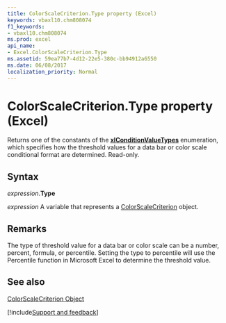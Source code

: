 ```yaml
---
title: ColorScaleCriterion.Type property (Excel)
keywords: vbaxl10.chm808074
f1_keywords:
- vbaxl10.chm808074
ms.prod: excel
api_name:
- Excel.ColorScaleCriterion.Type
ms.assetid: 59ea77b7-4d12-22e5-380c-bb94912a6550
ms.date: 06/08/2017
localization_priority: Normal
---
```



# ColorScaleCriterion.Type property (Excel)

Returns one of the constants of the  **[xlConditionValueTypes](Excel.XlConditionValueTypes.md)** enumeration, which specifies how the threshold values for a data bar or color scale conditional format are determined. Read-only.


## Syntax

_expression_.**Type**

_expression_ A variable that represents a [ColorScaleCriterion](Excel.ColorScaleCriterion.md) object.


## Remarks

The type of threshold value for a data bar or color scale can be a number, percent, formula, or percentile. Setting the type to percentile will use the Percentile function in Microsoft Excel to determine the threshold value.


## See also


[ColorScaleCriterion Object](Excel.ColorScaleCriterion.md)

[!include[Support and feedback](~/includes/feedback-boilerplate.md)]